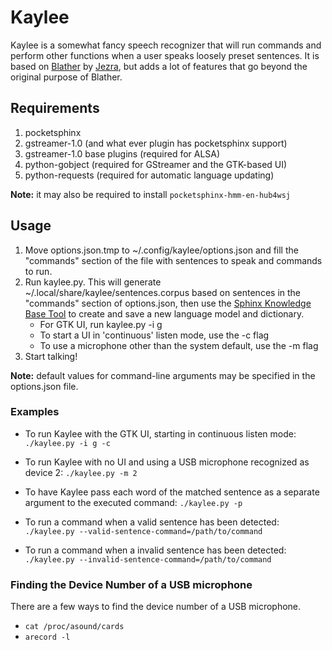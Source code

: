 # Kaylee

Kaylee is a somewhat fancy speech recognizer that will run commands and perform
other functions when a user speaks loosely preset sentences.  It is based on
[Blather](https://gitlab.com/jezra/blather) by [Jezra](http://www.jezra.net/),
but adds a lot of features that go beyond the original purpose of Blather.

## Requirements

1. pocketsphinx
2. gstreamer-1.0 (and what ever plugin has pocketsphinx support)
3. gstreamer-1.0 base plugins (required for ALSA)
4. python-gobject (required for GStreamer and the GTK-based UI)
5. python-requests (required for automatic language updating)

**Note:** it may also be required to install `pocketsphinx-hmm-en-hub4wsj`


## Usage

1. Move options.json.tmp to ~/.config/kaylee/options.json and fill the
   "commands" section of the file with sentences to speak and commands to run.
2. Run kaylee.py.  This will generate ~/.local/share/kaylee/sentences.corpus
   based on sentences in the "commands" section of options.json, then use the
   [Sphinx Knowledge Base Tool](http://www.speech.cs.cmu.edu/tools/lmtool.html)
   to create and save a new language model and dictionary.
    * For GTK UI, run kaylee.py -i g
    * To start a UI in 'continuous' listen mode, use the -c flag
    * To use a microphone other than the system default, use the -m flag
3. Start talking!

**Note:** default values for command-line arguments may be specified in the
options.json file.

### Examples

* To run Kaylee with the GTK UI, starting in continuous listen mode:
  `./kaylee.py -i g -c`

* To run Kaylee with no UI and using a USB microphone recognized as device 2:
  `./kaylee.py -m 2`

* To have Kaylee pass each word of the matched sentence as a separate argument
  to the executed command: `./kaylee.py -p`

* To run a command when a valid sentence has been detected:
  `./kaylee.py --valid-sentence-command=/path/to/command`

* To run a command when a invalid sentence has been detected:
  `./kaylee.py --invalid-sentence-command=/path/to/command`

### Finding the Device Number of a USB microphone
There are a few ways to find the device number of a USB microphone.

* `cat /proc/asound/cards`
* `arecord -l`
